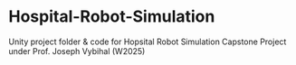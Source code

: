 # Hospital-Robot-Simulation
Unity project folder &amp; code for Hopsital Robot Simulation Capstone Project under Prof. Joseph Vybihal (W2025)

